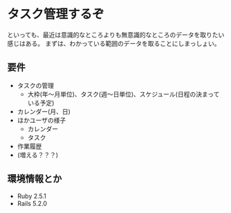 # タスク管理するぞ

といっても、最近は意識的なところよりも無意識的なところのデータを取りたい感じはある。
まずは、わかっている範囲のデータを取ることにしまっしょい。

## 要件
- タスクの管理
  - 大枠(年〜月単位)、タスク(週〜日単位)、スケジュール(日程の決まっている予定)
- カレンダー(月、日)
- ほかユーザの様子
  - カレンダー
  - タスク
- 作業履歴
- (増える？？？)

## 環境情報とか

* Ruby 2.5.1
* Rails 5.2.0

